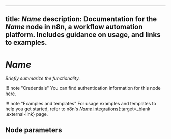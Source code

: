 <!--
# How to use this template

1. Make a new branch. If working on an internal ticket, include it at the start of the name. For example, DOC-123-feature-summary.
2. Create a new file, or find the file you want to edit, in integrations/builtin/core-nodes/. If creating a new file, pay attention to the naming conventions: it should match the node name in the codex file. For example, in the Item Lists node, the codex file (https://github.com/n8n-io/n8n/blob/master/packages/nodes-base/nodes/ItemLists/ItemLists.node.json) reads: `"node": "n8n-nodes-base.itemList"`. So the app node file name is n8n-nodes-base.itemList.
3. Copy the template into the file (don't copy this comment).
4. Placeholder text is in _italic_ or between <>. Make sure to replace it! 
5. Before publishing, delete any comments.

Use the style guide: https://github.com/n8n-io/n8n-docs/wiki
You can find more info on working with the docs project in the README: https://github.com/n8n-io/n8n-docs/blob/main/README.md

-->

---
title: _Name_
description: Documentation for the _Name_ node in n8n, a workflow automation platform. Includes guidance on usage, and links to examples.
---

<!-- 
The title should be the name of the node. Add "trigger" if it's a core trigger node. For example:
Item Lists
Local File trigger
-->
# _Name_

_Briefly summarize the functionality._

!!! note "Credentials"
    You can find authentication information for this node [here](/integrations/builtin/credentials/_Name_/).

!!! note "Examples and templates"
	For usage examples and templates to help you get started, refer to n8n's [_Name_ integrations](https://n8n.io/integrations/_Name_/){:target=_blank .external-link} page.


## Node parameters


<!-- 
Add any other sections here. 
You should include: quirks, pain points, complex topics that trip people up
You should not include: basic usage examples
-->
